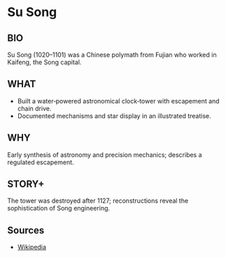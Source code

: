 ---
---
# Su Song

## BIO
Su Song (1020–1101) was a Chinese polymath from Fujian who worked in Kaifeng, the Song capital.

## WHAT
- Built a water‑powered astronomical clock‑tower with escapement and chain drive.
- Documented mechanisms and star display in an illustrated treatise.

## WHY
Early synthesis of astronomy and precision mechanics; describes a regulated escapement.

## STORY+
The tower was destroyed after 1127; reconstructions reveal the sophistication of Song engineering.

## Sources

- [Wikipedia](https://en.wikipedia.org/wiki/Su_Song)
